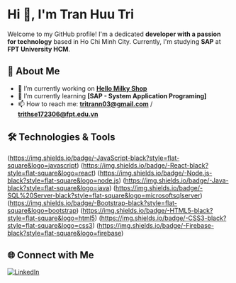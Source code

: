 # Hi 👋, I'm Tran Huu Tri 
Welcome to my GitHub profile! I'm a dedicated **developer with a passion for technology** based in Ho Chi Minh City. Currently, I'm studying **SAP** at **FPT University HCM**. 

## 🚀 About Me
- 🔭 I’m currently working on **[Hello Milky Shop](https://github.com/hocdethanhdev/Hello-Milky-Shop.git)**
- 🌱 I’m currently learning **[SAP - System Application Programing]**
- 📫 How to reach me: **tritrann03@gmail.com** / **trithse172306@fpt.edu.vn**

## 🛠️ Technologies & Tools
(https://img.shields.io/badge/-JavaScript-black?style=flat-square&logo=javascript)
(https://img.shields.io/badge/-React-black?style=flat-square&logo=react)
(https://img.shields.io/badge/-Node.js-black?style=flat-square&logo=node.js)
(https://img.shields.io/badge/-Java-black?style=flat-square&logo=java)
(https://img.shields.io/badge/-SQL%20Server-black?style=flat-square&logo=microsoftsqlserver)
(https://img.shields.io/badge/-Bootstrap-black?style=flat-square&logo=bootstrap)
(https://img.shields.io/badge/-HTML5-black?style=flat-square&logo=html5)
(https://img.shields.io/badge/-CSS3-black?style=flat-square&logo=css3)
(https://img.shields.io/badge/-Firebase-black?style=flat-square&logo=firebase)

## 🌐 Connect with Me
[![LinkedIn](https://img.shields.io/badge/-LinkedIn-blue?style=flat-square&logo=linkedin)](www.linkedin.com/in/trí-trần-02736a285)